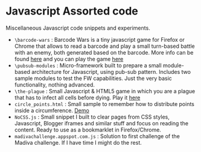 Javascript Assorted code
========================

Miscellaneous Javascript code snippets and experiments.

* `\barcode-wars` : Barcode Wars is a tiny javascript game for Firefox or Chrome that allows to read a barcode and play a small turn-based battle with an enemy, both generated based on the barcode. More info can be found [here](http://kartones.net/blogs/kartones/archive/2012/10/03/barcode-wars-small-javascript-game.aspx)  and you can play the game [here](http://kartones.net/demos/017/)
* `\pubsub-modules` : Micro-framework built to prepare a small module-based architecture for Javascript, using pub-sub pattern. Includes two sample modules to test the FW capabilities. Just the very basic functionality, nothing advanced.
* `\the-plague` : Small Javascript & HTML5 game in which you are a plague that has to infect all cells before dying. Play it [here](http://kartones.net/demos/018/)
* `circle_points.html` : Small sample to remember how to distribute points inside a circumference. [Demo](http://kartones.github.io/js/circle_points.html)
* `NoCSS.js` : Small snippet I built to clear pages from CSS styles, Javascript, Blogger iframes and similar stuff and focus on reading the content. Ready to use as a bookmarklet in Firefox/Chrome.
* `madivachallenge.appspot.com.js` : Solution to first challenge of the Madiva challenge. If I have time I might do the rest.
